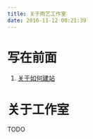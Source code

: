 ```yaml
---
title: 关于雨艺工作室
date: 2016-11-12 00:21:39
---
```


# 写在前面

1. [关于如何建站](/about/about_hexo.html)

# 关于工作室

TODO